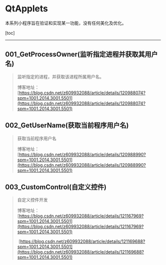 # QtApplets

本系列小程序旨在验证和实现某一功能，没有任何美化及优化。

[toc]

---

## 001_GetProcessOwner(监听指定进程并获取其用户名)

> 监听指定的进程，并获取该进程所属用户名。
>
> 博客地址：[https://blog.csdn.net/z609932088/article/details/120988074?spm=1001.2014.3001.5501](https://blog.csdn.net/z609932088/article/details/120988074?spm=1001.2014.3001.5501)		

## 002_GetUserName(获取当前程序用户名)

> 获取当前程序用户名
>
> 博客地址：[https://blog.csdn.net/z609932088/article/details/120988990?spm=1001.2014.3001.5501](https://blog.csdn.net/z609932088/article/details/120988990?spm=1001.2014.3001.5501)

## 003_CustomControl(自定义控件)

> 自定义控件开发
>
> 博客地址：[https://blog.csdn.net/z609932088/article/details/121167969?spm=1001.2014.3001.5501](https://blog.csdn.net/z609932088/article/details/121167969?spm=1001.2014.3001.5501)
>
> ​					[https://blog.csdn.net/z609932088/article/details/121169688?spm=1001.2014.3001.5501](https://blog.csdn.net/z609932088/article/details/121169688?spm=1001.2014.3001.5501)

